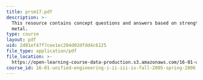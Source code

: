 ```yaml
---
title: prsm17.pdf
description: >-
  This resource contains concept questions and answers based on strength of
  metal.
type: course
layout: pdf
uid: 2d81ef47f7cee1ec204d02dfdd4c6125
file_type: application/pdf
file_location: >-
  https://open-learning-course-data-production.s3.amazonaws.com/16-01-unified-engineering-i-ii-iii-iv-fall-2005-spring-2006/2d81ef47f7cee1ec204d02dfdd4c6125_prsm17.pdf
course_id: 16-01-unified-engineering-i-ii-iii-iv-fall-2005-spring-2006
---
```

